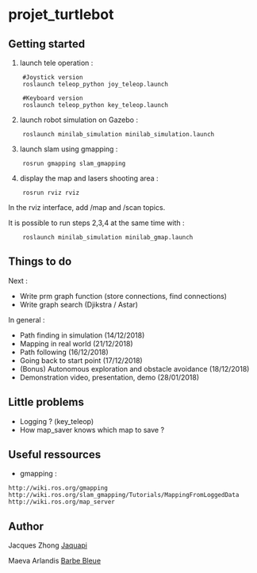 # projet_turtlebot

## Getting started

1) launch tele operation :
```
	#Joystick version
	roslaunch teleop_python joy_teleop.launch

	#Keyboard version
	roslaunch teleop_python key_teleop.launch

```

2) launch robot simulation on Gazebo :
```
	roslaunch minilab_simulation minilab_simulation.launch
```

3) launch slam using gmapping :
```
	rosrun gmapping slam_gmapping
```
  
4) display the map and lasers shooting area :
```
	rosrun rviz rviz
```
In the rviz interface, add /map and /scan topics.

It is possible to run steps 2,3,4 at the same time with :
```
	roslaunch minilab_simulation minilab_gmap.launch
```


## Things to do
Next :
* Write prm graph function (store connections, find connections)
* Write graph search (Djikstra / Astar)

In general :
* Path finding in simulation (14/12/2018)
* Mapping in real world (21/12/2018)
* Path following (16/12/2018)
* Going back to start point (17/12/2018)
* (Bonus) Autonomous exploration and obstacle avoidance (18/12/2018)
* Demonstration video, presentation, demo (28/01/2018)

## Little problems
* Logging ? (key_teleop)
* How map_saver knows which map to save ?

## Useful ressources
* gmapping :
```
http://wiki.ros.org/gmapping
http://wiki.ros.org/slam_gmapping/Tutorials/MappingFromLoggedData
http://wiki.ros.org/map_server
```


## Author
Jacques Zhong [Jaquapi](https://github.com/jacqueszhong)

Maeva Arlandis [Barbe Bleue](https://github.com/BarbeBleue)
